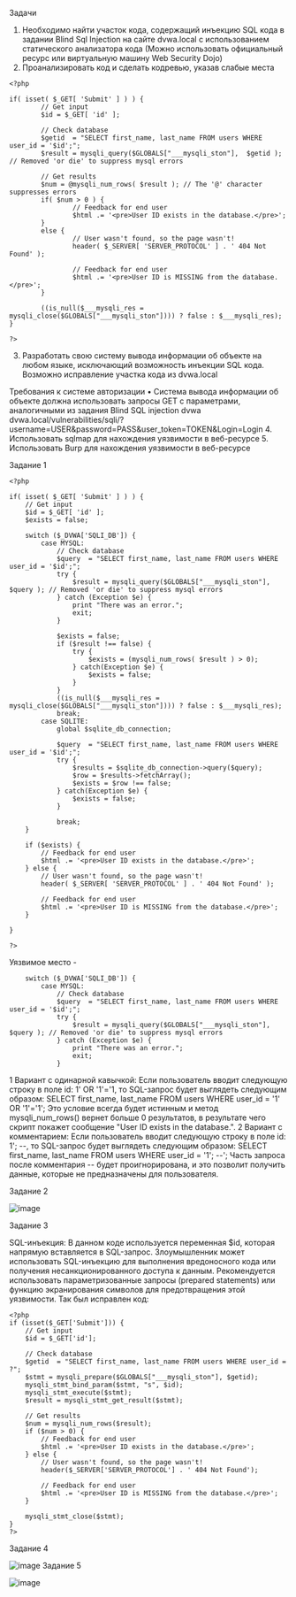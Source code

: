 Задачи
1.	Необходимо найти участок кода, содержащий инъекцию SQL кода в задании Blind Sql Injection на сайте dvwa.local
с использованием статического анализатора кода (Можно использовать официальный ресурс или виртуальную машину Web Security Dojo)
3.	Проанализировать код и сделать кодревью, указав слабые места
```
<?php

if( isset( $_GET[ 'Submit' ] ) ) {
        // Get input
        $id = $_GET[ 'id' ];

        // Check database
        $getid  = "SELECT first_name, last_name FROM users WHERE user_id = '$id';";
        $result = mysqli_query($GLOBALS["___mysqli_ston"],  $getid ); // Removed 'or die' to suppress mysql errors

        // Get results
        $num = @mysqli_num_rows( $result ); // The '@' character suppresses errors
        if( $num > 0 ) {
                // Feedback for end user
                $html .= '<pre>User ID exists in the database.</pre>';
        }
        else {
                // User wasn't found, so the page wasn't!
                header( $_SERVER[ 'SERVER_PROTOCOL' ] . ' 404 Not Found' );

                // Feedback for end user
                $html .= '<pre>User ID is MISSING from the database.</pre>';
        }

        ((is_null($___mysqli_res = mysqli_close($GLOBALS["___mysqli_ston"]))) ? false : $___mysqli_res);
}

?>
```
3.	Разработать свою систему вывода информации об объекте на любом языке,
исключающий возможность инъекции SQL кода. Возможно исправление участка кода из dvwa.local

Требования к системе авторизации
•	Система вывода информации об объекте должна использовать запросы GET с параметрами,
аналогичными из задания Blind SQL injection dvwa
dvwa.local/vulnerabilities/sqli/?username=USER&password=PASS&user_token=TOKEN&Login=Login
4.	Использовать sqlmap для нахождения уязвимости в веб-ресурсе
5.	Использовать Burp для нахождения уязвимости в веб-ресурсе


Задание 1

```
<?php

if( isset( $_GET[ 'Submit' ] ) ) {
	// Get input
	$id = $_GET[ 'id' ];
	$exists = false;

	switch ($_DVWA['SQLI_DB']) {
		case MYSQL:
			// Check database
			$query  = "SELECT first_name, last_name FROM users WHERE user_id = '$id';";
			try {
				$result = mysqli_query($GLOBALS["___mysqli_ston"],  $query ); // Removed 'or die' to suppress mysql errors
			} catch (Exception $e) {
				print "There was an error.";
				exit;
			}

			$exists = false;
			if ($result !== false) {
				try {
					$exists = (mysqli_num_rows( $result ) > 0);
				} catch(Exception $e) {
					$exists = false;
				}
			}
			((is_null($___mysqli_res = mysqli_close($GLOBALS["___mysqli_ston"]))) ? false : $___mysqli_res);
			break;
		case SQLITE:
			global $sqlite_db_connection;

			$query  = "SELECT first_name, last_name FROM users WHERE user_id = '$id';";
			try {
				$results = $sqlite_db_connection->query($query);
				$row = $results->fetchArray();
				$exists = $row !== false;
			} catch(Exception $e) {
				$exists = false;
			}

			break;
	}

	if ($exists) {
		// Feedback for end user
		$html .= '<pre>User ID exists in the database.</pre>';
	} else {
		// User wasn't found, so the page wasn't!
		header( $_SERVER[ 'SERVER_PROTOCOL' ] . ' 404 Not Found' );

		// Feedback for end user
		$html .= '<pre>User ID is MISSING from the database.</pre>';
	}

}

?>
```
Уязвимое место - 
```
	switch ($_DVWA['SQLI_DB']) {
		case MYSQL:
			// Check database
			$query  = "SELECT first_name, last_name FROM users WHERE user_id = '$id';";
			try {
				$result = mysqli_query($GLOBALS["___mysqli_ston"],  $query ); // Removed 'or die' to suppress mysql errors
			} catch (Exception $e) {
				print "There was an error.";
				exit;
			}
```
1 Вариант с одинарной кавычкой: Если пользователь вводит следующую строку в поле id: 1' OR '1'='1, то SQL-запрос будет выглядеть следующим образом:
SELECT first_name, last_name FROM users WHERE user_id = '1' OR '1'='1';
Это условие всегда будет истинным и метод mysqli_num_rows() вернет больше 0 результатов, в результате чего скрипт покажет сообщение "User ID exists in the database.".
2 Вариант с комментарием: Если пользователь вводит следующую строку в поле id: 1'; --, то SQL-запрос будет выглядеть следующим образом:
SELECT first_name, last_name FROM users WHERE user_id = '1'; --';
Часть запроса после комментария -- будет проигнорирована, и это позволит получить данные, которые не предназначены для пользователя.

Задание 2 

![image](https://github.com/DazTezzer/CodeAnalysisWork4/assets/125472899/6f4b75a0-bedb-4f57-a205-bdd01194067f)

Задание 3 

SQL-инъекция: В данном коде используется переменная $id, которая напрямую вставляется в SQL-запрос.
Злоумышленник может использовать SQL-инъекцию для выполнения вредоносного кода или получения несанкционированного доступа к данным.
Рекомендуется использовать параметризованные запросы (prepared statements) или функцию экранирования символов для предотвращения этой уязвимости.
Так был исправлен код: 
```
<?php
if (isset($_GET['Submit'])) {
    // Get input
    $id = $_GET['id'];

    // Check database
    $getid  = "SELECT first_name, last_name FROM users WHERE user_id = ?";
    $stmt = mysqli_prepare($GLOBALS["___mysqli_ston"], $getid);
    mysqli_stmt_bind_param($stmt, "s", $id);
    mysqli_stmt_execute($stmt);
    $result = mysqli_stmt_get_result($stmt);

    // Get results
    $num = mysqli_num_rows($result);
    if ($num > 0) {
        // Feedback for end user
        $html .= '<pre>User ID exists in the database.</pre>';
    } else {
        // User wasn't found, so the page wasn't!
        header($_SERVER['SERVER_PROTOCOL'] . ' 404 Not Found');

        // Feedback for end user
        $html .= '<pre>User ID is MISSING from the database.</pre>';
    }

    mysqli_stmt_close($stmt);
}
?>
```
Задание 4

![image](https://github.com/DazTezzer/CodeAnalysisWork4/assets/125472899/38e24a17-7175-4061-94cf-dcc093622897)
Задание 5

![image](https://github.com/DazTezzer/CodeAnalysisWork4/assets/125472899/7439b98b-7180-48b4-b227-fe91e0b8548c)
